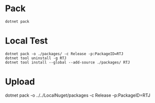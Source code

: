 # Pack
```
dotnet pack

```
# Local Test
```
dotnet pack -o ./packages/ -c Release -p:PackageID=RTJ
dotnet tool uninstall -g RTJ
dotnet tool install --global --add-source ./packages/ RTJ

```
# Upload 
dotnet pack -o ../../LocalNuget/packages -c Release -p:PackageID=RTJ